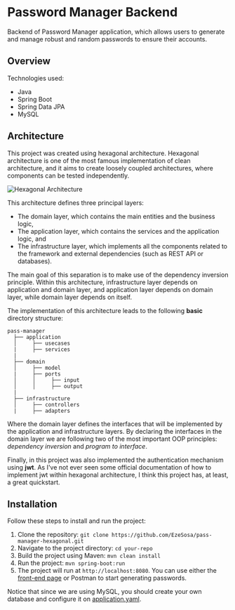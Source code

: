 # Password Manager Backend

Backend of Password Manager application, which allows users to generate and manage robust and random passwords to ensure their accounts.

## Overview

Technologies used:
  - Java
  - Spring Boot
  - Spring Data JPA
  - MySQL

## Architecture

This project was created using hexagonal architecture. Hexagonal architecture is one of the most famous implementation of clean architecture, and it aims to create loosely coupled architectures, where components can be tested independently.

![Hexagonal Architecture](https://github.com/user-attachments/assets/8c3ac06a-3879-46d1-9816-c92452478419)

This architecture defines three principal layers:
  - The domain layer, which contains the main entities and the business logic,
  - The application layer, which contains the services and the application logic, and
  - The infrastructure layer, which implements all the components related to the framework and external dependencies (such as REST API or databases).

The main goal of this separation is to make use of the dependency inversion principle. Within this architecture, infrastructure layer depends on application and domain layer, and application layer depends on domain layer, while domain layer depends on itself.

The implementation of this architecture leads to the following __basic__ directory structure:

```
pass-manager
  ├── application
  │     ├── usecases
  |     ├── services
  |
  ├── domain
  │     ├── model
  |     ├── ports
  │     │     ├── input
  │     │     ├── output
  |
  ├── infrastructure
  │     ├── controllers
  |     ├── adapters
```
Where the domain layer defines the interfaces that will be implemented by the application and infrastructure layers. By declaring the interfaces in the domain layer we are following two of the most important OOP principles: _dependency inversion_ and _program to interface_.

Finally, in this project was also implemented the authentication mechanism using __jwt__. As I've not ever seen some official documentation of how to implement jwt within hexagonal architecture, I think this project has, at least, a great quickstart.

## Installation

Follow these steps to install and run the project:

  1. Clone the repository: `git clone https://github.com/EzeSosa/pass-manager-hexagonal.git`
  2. Navigate to the project directory: `cd your-repo`
  3. Build the project using Maven: `mvn clean install`
  4. Run the project: `mvn spring-boot:run`
  5. The project will run at `http://localhost:8080`. You can use either the [front-end page](https://github.com/EzeSosa/pass-manager-front) or Postman to start generating passwords.

Notice that since we are using MySQL, you should create your own database and configure it on [application.yaml](src/main/resources/application.yaml).
